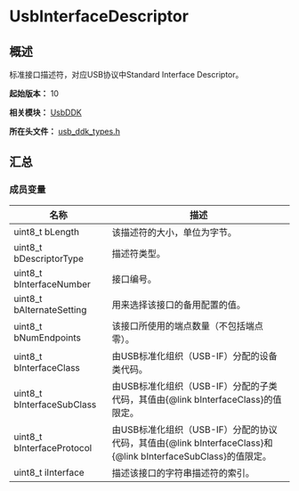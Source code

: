 # UsbInterfaceDescriptor
<!--Kit: Driver Development Kit-->
<!--Subsystem: Driver-->
<!--Owner: @lixinsheng2-->
<!--Designer: @w00373942-->
<!--Tester: @dong-dongzhen-->
<!--Adviser: @w_Machine_cc-->

## 概述

标准接口描述符，对应USB协议中Standard Interface Descriptor。

**起始版本：** 10

**相关模块：** [UsbDDK](capi-usbddk.md)

**所在头文件：** [usb_ddk_types.h](capi-usb-ddk-types-h.md)

## 汇总

### 成员变量

| 名称 | 描述 |
| -- | -- |
| uint8_t bLength | 该描述符的大小，单位为字节。 |
| uint8_t bDescriptorType | 描述符类型。 |
| uint8_t bInterfaceNumber | 接口编号。 |
| uint8_t bAlternateSetting | 用来选择该接口的备用配置的值。 |
| uint8_t bNumEndpoints | 该接口所使用的端点数量（不包括端点零）。 |
| uint8_t bInterfaceClass | 由USB标准化组织（USB-IF）分配的设备类代码。 |
| uint8_t bInterfaceSubClass | 由USB标准化组织（USB-IF）分配的子类代码，其值由{@link bInterfaceClass}的值限定。 |
| uint8_t bInterfaceProtocol | 由USB标准化组织（USB-IF）分配的协议代码，其值由{@link bInterfaceClass}和{@link bInterfaceSubClass}的值限定。 |
| uint8_t iInterface | 描述该接口的字符串描述符的索引。 |


